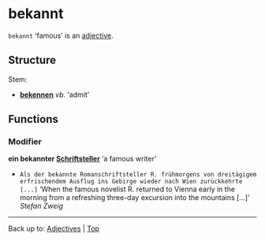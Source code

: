 # bekannt

`bekannt` ‘famous’ is an [adjective](../../index.md).

## Structure

Stem:
- **[bekennen](../../../verbs/b/be/bekennen.md)** *vb.* ‘admit’

## Functions

### Modifier

**ein bekannter [Schriftsteller](../../../nouns/s/sc/Schriftsteller.md)** ‘a famous writer’
- `Als der bekannte Romanschriftsteller R. frühmorgens von dreitägigem erfrischendem Ausflug ins Gebirge wieder nach Wien zurückkehrte [...]` ‘When the famous novelist R. returned to Vienna early in the morning from a refreshing three-day excursion into the mountains [...]’ *Stefan Zweig*

----

Back up to: [Adjectives](../../index.md) | [Top](../../../index.md)
